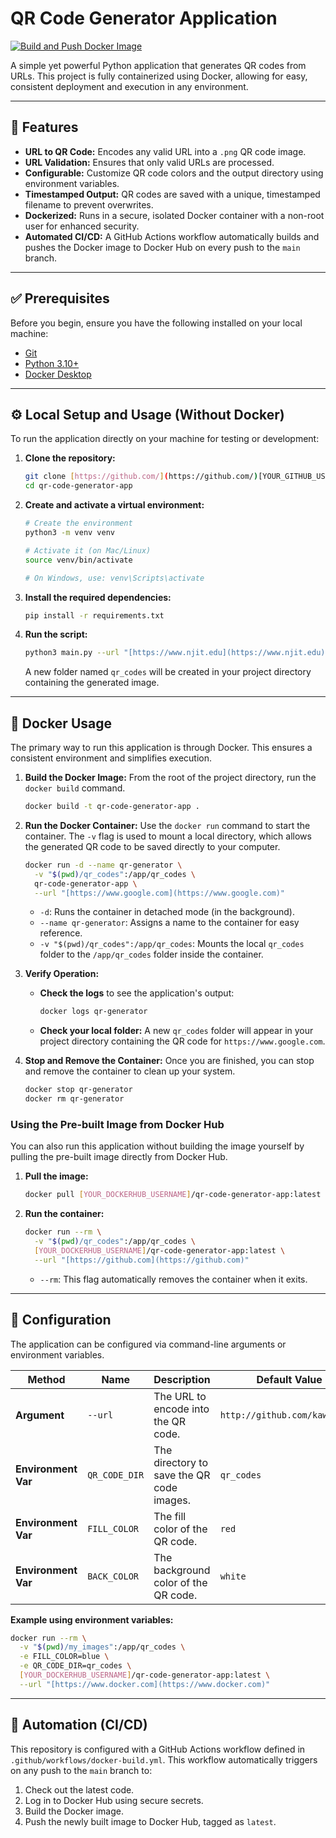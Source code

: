 # QR Code Generator Application

[![Build and Push Docker Image](https://github.com/[YOUR_GITHUB_USERNAME]/qr-code-generator-app/actions/workflows/docker-build.yml/badge.svg)](https://github.com/[YOUR_GITHUB_USERNAME]/qr-code-generator-app/actions)

A simple yet powerful Python application that generates QR codes from URLs. This project is fully containerized using Docker, allowing for easy, consistent deployment and execution in any environment.

***

## 🚀 Features

* **URL to QR Code:** Encodes any valid URL into a `.png` QR code image.
* **URL Validation:** Ensures that only valid URLs are processed.
* **Configurable:** Customize QR code colors and the output directory using environment variables.
* **Timestamped Output:** QR codes are saved with a unique, timestamped filename to prevent overwrites.
* **Dockerized:** Runs in a secure, isolated Docker container with a non-root user for enhanced security.
* **Automated CI/CD:** A GitHub Actions workflow automatically builds and pushes the Docker image to Docker Hub on every push to the `main` branch.

***

## ✅ Prerequisites

Before you begin, ensure you have the following installed on your local machine:

* [Git](https://git-scm.com/)
* [Python 3.10+](https://www.python.org/downloads/)
* [Docker Desktop](https://www.docker.com/products/docker-desktop/)

***

## ⚙️ Local Setup and Usage (Without Docker)

To run the application directly on your machine for testing or development:

1.  **Clone the repository:**
    ```bash
    git clone [https://github.com/](https://github.com/)[YOUR_GITHUB_USERNAME]/qr-code-generator-app.git
    cd qr-code-generator-app
    ```

2.  **Create and activate a virtual environment:**
    ```bash
    # Create the environment
    python3 -m venv venv

    # Activate it (on Mac/Linux)
    source venv/bin/activate
    
    # On Windows, use: venv\Scripts\activate
    ```

3.  **Install the required dependencies:**
    ```bash
    pip install -r requirements.txt
    ```

4.  **Run the script:**
    ```bash
    python3 main.py --url "[https://www.njit.edu](https://www.njit.edu)"
    ```
    A new folder named `qr_codes` will be created in your project directory containing the generated image.

***

## 🐳 Docker Usage

The primary way to run this application is through Docker. This ensures a consistent environment and simplifies execution.

1.  **Build the Docker Image:**
    From the root of the project directory, run the `docker build` command.
    ```bash
    docker build -t qr-code-generator-app .
    ```

2.  **Run the Docker Container:**
    Use the `docker run` command to start the container. The `-v` flag is used to mount a local directory, which allows the generated QR code to be saved directly to your computer.
    ```bash
    docker run -d --name qr-generator \
      -v "$(pwd)/qr_codes":/app/qr_codes \
      qr-code-generator-app \
      --url "[https://www.google.com](https://www.google.com)"
    ```
    * `-d`: Runs the container in detached mode (in the background).
    * `--name qr-generator`: Assigns a name to the container for easy reference.
    * `-v "$(pwd)/qr_codes":/app/qr_codes`: Mounts the local `qr_codes` folder to the `/app/qr_codes` folder inside the container.

3.  **Verify Operation:**
    * **Check the logs** to see the application's output:
        ```bash
        docker logs qr-generator
        ```
    * **Check your local folder:** A new `qr_codes` folder will appear in your project directory containing the QR code for `https://www.google.com`.

4.  **Stop and Remove the Container:**
    Once you are finished, you can stop and remove the container to clean up your system.
    ```bash
    docker stop qr-generator
    docker rm qr-generator
    ```

### Using the Pre-built Image from Docker Hub

You can also run this application without building the image yourself by pulling the pre-built image directly from Docker Hub.

1.  **Pull the image:**
    ```bash
    docker pull [YOUR_DOCKERHUB_USERNAME]/qr-code-generator-app:latest
    ```

2.  **Run the container:**
    ```bash
    docker run --rm \
      -v "$(pwd)/qr_codes":/app/qr_codes \
      [YOUR_DOCKERHUB_USERNAME]/qr-code-generator-app:latest \
      --url "[https://github.com](https://github.com)"
    ```
    * `--rm`: This flag automatically removes the container when it exits.

***

## 🔧 Configuration

The application can be configured via command-line arguments or environment variables.

| Method              | Name          | Description                               | Default Value                  |
| ------------------- | ------------- | ----------------------------------------- | ------------------------------ |
| **Argument** | `--url`       | The URL to encode into the QR code.       | `http://github.com/kaw393939`  |
| **Environment Var** | `QR_CODE_DIR` | The directory to save the QR code images. | `qr_codes`                     |
| **Environment Var** | `FILL_COLOR`  | The fill color of the QR code.            | `red`                          |
| **Environment Var** | `BACK_COLOR`  | The background color of the QR code.      | `white`                        |

**Example using environment variables:**
```bash
docker run --rm \
  -v "$(pwd)/my_images":/app/qr_codes \
  -e FILL_COLOR=blue \
  -e QR_CODE_DIR=qr_codes \
  [YOUR_DOCKERHUB_USERNAME]/qr-code-generator-app:latest \
  --url "[https://www.docker.com](https://www.docker.com)"
```

***

## 🤖 Automation (CI/CD)

This repository is configured with a GitHub Actions workflow defined in `.github/workflows/docker-build.yml`. This workflow automatically triggers on any push to the `main` branch to:
1.  Check out the latest code.
2.  Log in to Docker Hub using secure secrets.
3.  Build the Docker image.
4.  Push the newly built image to Docker Hub, tagged as `latest`.
